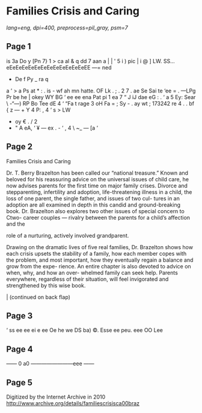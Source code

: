 # Families Crisis and Caring

_lang=eng, dpi=400, preprocess=pil_gray, psm=7_

## Page 1
is 3a Do y [Pn 7} 1 >
ca al & q dd 7 aan a | | '
5 i ) pic | i @ ] LW.
SS... eEeEeEeEeEeEeEeEeEeEeEeEeEE —= ned
- De
f Py _
ra q
>
a
’ > a Ps
at *
:
. is - wf ah mn hatte. OF Lk . ; . 2 7 .
ae Se Sai te ‘ee =
. —LPg Pr be he | okey WY BG ‘
ee ee ena
Pat pi 1 ea 7 “
J iJ dae eG : . ‘ a
5 Ey: Sear \ -“—) RP
Bo Tee dE 4 ‘
“Fa t rage 3 oH Fa = ; Sy - \.
ay wt ; 173242 re
4 . . bf { z — + Y 4 P:
, 4 ‘ s > LW
* oy € . / 2
* " A
eA, ‘
¥ — ex . - ‘ , 4
\ ~_ —
[a ‘

## Page 2
Families
Crisis and Caring

Dr. T. Berry Brazelton has been called
our “national treasure.” Known and
beloved for his reassuring advice on the
universal issues of child care, he now
advises parents for the first time on major
family crises. Divorce and stepparenting,
infertility and adoption, life-threatening
illness in a child, the loss of one parent,
the single father, and issues of two cul-
tures in an adoption are all examined in
depth in this candid and ground-breaking
book. Dr. Brazelton also explores two
other issues of special concern to Ctwo-
career couples — rivalry between the
parents for a child’s affection and the

role of a nurturing, actively involved
grandparent.

Drawing on the dramatic lives of five real
families, Dr. Brazelton shows how each
crisis upsets the stability of a family, how
each member copes with the problem,
and most important, how they eventually
regain a balance and grow from the expe-
rience. An entire chapter is also devoted
to advice on when, why, and how an over-
whelmed family can seek help. Parents
everywhere, regardless of their situation,
will feel invigorated and strengthened by
this wise book.

|
(continued on back flap)

## Page 3
‘ ss ee ee ei e ee Oe he we DS ba) ©. Esse ee peu. eee OO Lee

## Page 4
—— 0 a0 ————————eee ——

## Page 5
Digitized by the Internet Archive
in 2010
http://www.archive.org/details/familiescrisisca00braz
